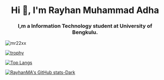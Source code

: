 <h1 align="center">Hi 👋, I'm Rayhan Muhammad Adha</h1>
<h3 align="center">I,m a Information Technology student at University of Bengkulu.</h3>

<p align="left"> <img src="https://komarev.com/ghpvc/?username=mr22xx&label=Profile%20views&color=0e75b6&style=flat" alt="mr22xx" /> </p>

[![trophy](https://github-profile-trophy.vercel.app/?username=ryo-ma&theme=onedark)](https://github.com/ryo-ma/github-profile-trophy)


[![Top Langs](https://github-readme-stats.vercel.app/api/top-langs/?username=mr22XX&layout=compact)](https://github.com/anuraghazra/github-readme-stats#gh-dark-mode-only)


[![RayhanMA's GitHub stats-Dark](https://github-readme-stats.vercel.app/api?username=mr22XX&show_icons=true&theme=dark#gh-dark-mode-only)](https://github.com/anuraghazra/github-readme-stats#gh-dark-mode-only)

